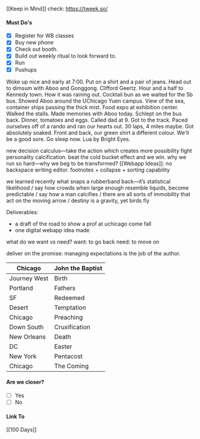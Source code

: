 [[Keep in Mind]]
check: https://tweek.so/
#### Must Do's
- [x] Register for WB classes
- [x] Buy new phone
- [x] Check out booth.
- [x] Build out weekly ritual to look forward to. 
- [x] Run
- [x] Pushups

Woke up nice and early at 7:00. Put on a shirt and a pair of jeans. Head out to dimsum with Aboo and Gonggong. Clifford Geertz. Hour and a half to Kennedy town. How it was raining out. Cocktail bun as we waited for the 5b bus. Showed Aboo around the UChicago Yuen campus. View of the sea, container ships passing the thick mist. Food expo at exhibition center. Walked the stalls. Made memories with Aboo today. Schlept on the bus back. Dinner, tomatoes and eggs. Called dad at 9. Got to the track. Paced ourselves off of a rando and ran our hearts out. 30 laps, 4 miles maybe. Got absolutely soaked. Front and back, our green shirt a different colour. We'll be a good sore. Go sleep now. Lua by Bright Eyes.

new decision calculus—take the action which creates more possibility
fight personality calcification.
beat the cold bucket effect and we win. 
why we run so hard—why we beg to be transformed?
[[Webapp Ideas]]: no backspace writing editor. footnotes + collapse + sorting capability

we learned recently what snaps a rubberband back—it’s statistical likelihood / say how crowds when large enough resemble liquids, become predictable / say how a man calcifies / there are all sorts of immobility that act on the moving arrow / destiny is a gravity, yet birds fly 

Deliverables:
- a draft of the road to show a prof at uchicago come fall
- one digital webapp idea made

what do we want vs need?
want: to go back
need: to move on

deliver on the promise: managing expectations is the job of the author.

| Chicago      | John the Baptist |
| ------------ | ---------------- |
| Journey West | Birth            |
| Portland     | Fathers          |
| SF           | Redeemed         |
| Desert       | Temptation       |
| Chicago      | Preaching        |
| Down South   | Cruxification    |
| New Orleans  | Death            |
| DC           | Easter           |
| New York     | Pentacost        |
| Chicago      | The Coming       |

#### Are we closer?
- [ ] Yes
- [ ] No
#### Link To
[[100 Days]]